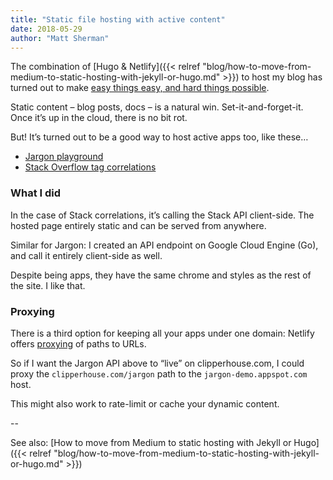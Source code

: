 ```yaml
---
title: "Static file hosting with active content"
date: 2018-05-29
author: "Matt Sherman"
---
```


The combination of [Hugo & Netlify]({{< relref "blog/how-to-move-from-medium-to-static-hosting-with-jekyll-or-hugo.md" >}}) to host my blog has turned out to make [easy things easy, and hard things possible](https://www.quora.com/What-is-the-origin-of-the-phrase-make-the-easy-things-easy-and-the-hard-things-possible).

Static content – blog posts, docs – is a natural win. Set-it-and-forget-it. Once it’s up in the cloud, there is no bit rot.

But! It’s turned out to be a good way to host active apps too, like these…

- [Jargon playground](/jargon/)
- [Stack Overflow tag correlations](/stack-correlations/)

### What I did

In the case of Stack correlations, it’s calling the Stack API client-side. The hosted page entirely static and can be served from anywhere.

Similar for Jargon: I created an API endpoint on Google Cloud Engine (Go), and call it entirely client-side as well.

Despite being apps, they have the same chrome and styles as the rest of the site. I like that.

### Proxying

There is a third option for keeping all your apps under one domain: Netlify offers [proxying](https://www.netlify.com/docs/redirects/#proxying) of paths to URLs.

So if I want the Jargon API above to “live” on clipperhouse.com, I could proxy the `clipperhouse.com/jargon` path to the `jargon-demo.appspot.com` host.

This might also work to rate-limit or cache your dynamic content.

--

See also: [How to move from Medium to static hosting with Jekyll or Hugo]({{< relref "blog/how-to-move-from-medium-to-static-hosting-with-jekyll-or-hugo.md" >}})